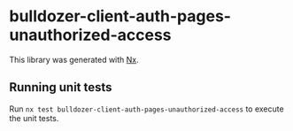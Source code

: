 # bulldozer-client-auth-pages-unauthorized-access

This library was generated with [Nx](https://nx.dev).

## Running unit tests

Run `nx test bulldozer-client-auth-pages-unauthorized-access` to execute the unit tests.
